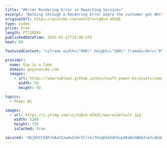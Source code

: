 ```yaml
---
title: "#Error Rendering Error in Reporting Services"
excerpt: "Walking through a Rendering Error where the customer got #Error in a field."
originalUrl: https://youtube.com/watch?v=tqNs4-m5k0I
type: video
price: Free
length: PT11M20S
publishedDateTime: 2015-01-27T13:40:15Z
heat: 50

featuredContent: "<iframe width=\"800\" height=\"500\" frameborder=\"0\" src=\"https://www.youtube.com/embed/tqNs4-m5k0I\" allow=\"accelerometer; autoplay; encrypted-media; gyroscope; picture-in-picture\" allowfullscreen></iframe>"

provider:
  name: Guy in a Cube
  domain: guyinacube.com
  images:
    - url: https://smartableai.github.io/microsoft-power-bi/assets/images/organizations/guyinacube.com-50x50.jpg
      width: 50
      height: 50

topics:
  - Power BI

images:
  - url: https://i.ytimg.com/vi/tqNs4-m5k0I/maxresdefault.jpg
    width: 1280
    height: 720
    isCached: true

secured: "dGj0VCCh8Fv5AxU1zw4v2c6rSf/+h/fGzqEXoh4hScp48aboSW6A3imJvdUahTMdGj1yr8odzdJ32RqsYeAHwhqPq3yzJEOIpXqK5JxkaSWoSnCHp9NPYE6TXcRgAtdwYwldv8v+475iovQ0xtqJlRsKYLGjT4uPMNqgu2sheri7IOKDDmRnebVjGjIrJjRdiUuifREXkKCYwFzmosSlRtqoGuYRf/sYVOdlmE7s7V7lajkCmF1oUsHLSxeDdbLvoTNBmDn//sKANmObtJBodR2//aH1t/2mnK/CE0m3Whb05HbXe0L/MAsPXzv8FmySk4fvo11M71BXei0BFDCw0b4kcGZ66fiWjKKiteL9Pr8CU5blzpnDpkNBbcTndi/fyKOmxPJy2L3l2Ln7dsnFFqif9GDbOcC29n6ryLCcfA4=;l1ojwgCMq3ejIDcXYkx2dA=="
---
```


